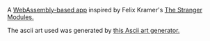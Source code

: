 A [WebAssembly-based app](https://ksadov.github.io/stranger-gen/) inspired by Felix Kramer's [The Stranger Modules.](https://strangers.atrocityland.com/)

The ascii art used was generated by [this Ascii art generator.](http://patorjk.com/software/taag/) 